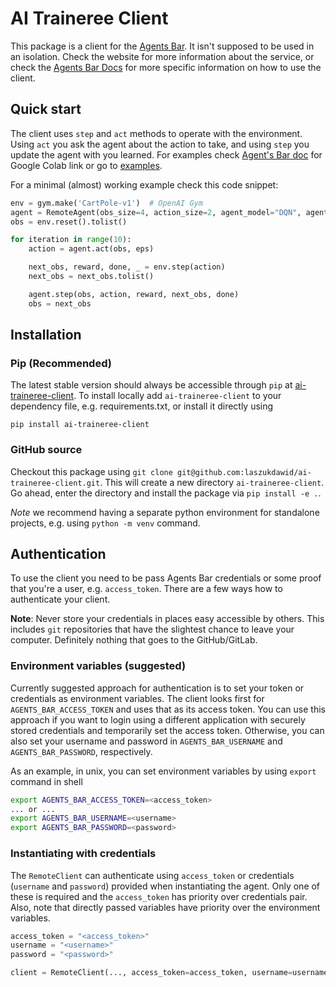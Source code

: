 # AI Traineree Client

This package is a client for the [Agents Bar](https://agents.bar). It isn't supposed to be used
in an isolation. Check the website for more information about the service, or check the 
[Agents Bar Docs](https://docs.agents.bar) for more specific information on how to use the client.

## Quick start

The client uses `step` and `act` methods to operate with the environment. Using `act` you ask
the agent about the action to take, and using `step` you update the agent with you learned.
For examples check [Agent's Bar doc](https://docs.agents.bar/getting-started/quick-start.html) for Google Colab link or go to [examples](examples/).

For a minimal (almost) working example check this code snippet:


```python
env = gym.make('CartPole-v1')  # OpenAI Gym
agent = RemoteAgent(obs_size=4, action_size=2, agent_model="DQN", agent_name="DQN_Test")
obs = env.reset().tolist()

for iteration in range(10):
    action = agent.act(obs, eps)

    next_obs, reward, done, _ = env.step(action)
    next_obs = next_obs.tolist()

    agent.step(obs, action, reward, next_obs, done)
    obs = next_obs

```

## Installation

### Pip (Recommended)

The latest stable version should always be accessible through `pip` at [ai-traineree-client](https://pypi.org/project/ai-traineree-client). To install locally add `ai-traineree-client` to your dependency file, e.g. requirements.txt, or install it directly using

```
pip install ai-traineree-client
```

### GitHub source

Checkout this package using `git clone git@github.com:laszukdawid/ai-traineree-client.git`. This will create a new directory `ai-traineree-client`. Go ahead, enter the directory and install the package via `pip install -e .`.

*Note* we recommend having a separate python environment for standalone projects, e.g. using `python -m venv` command.


## Authentication

To use the client you need to be pass Agents Bar credentials or some proof that you're a user, e.g. `access_token`. There are a few ways how to authenticate your client.

**Note**: Never store your credentials in places easy accessible by others. This includes `git` repositories that have the slightest chance to leave your computer. Definitely nothing that goes to the GitHub/GitLab.

### Environment variables (suggested)

Currently suggested approach for authentication is to set your token or credentials as environment variables.
The client looks first for `AGENTS_BAR_ACCESS_TOKEN` and uses that as its access token.
You can use this approach if you want to login using a different application with securely stored credentials and temporarily set the access token. Otherwise, you can also set your username and password in `AGENTS_BAR_USERNAME` and `AGENTS_BAR_PASSWORD`, respectively.

As an example, in unix, you can set environment variables by using `export` command in shell
```sh
export AGENTS_BAR_ACCESS_TOKEN=<access_token>
... or ...
export AGENTS_BAR_USERNAME=<username>
export AGENTS_BAR_PASSWORD=<password>
```

### Instantiating with credentials

The `RemoteClient` can authenticate using `access_token` or credentials (`username` and `password`) provided when instantiating the agent. 
Only one of these is required and the `access_token` has priority over credentials pair.
Also, note that directly passed variables have priority over the environment variables.


```python
access_token = "<access_token>"
username = "<username>"
password = "<password>"

client = RemoteClient(..., access_token=access_token, username=username, password=password)
```
